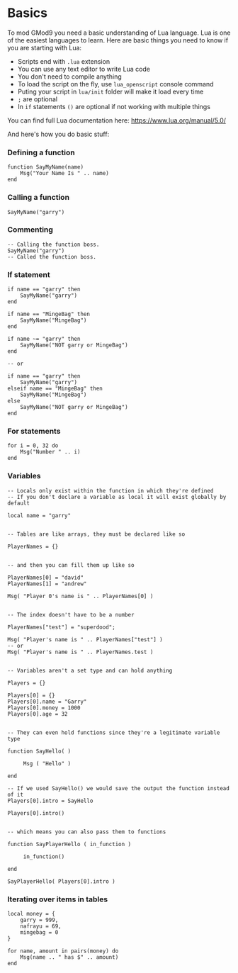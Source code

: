 # Basics
To mod GMod9 you need a basic understanding
of Lua language. Lua is one of the easiest
languages to learn. Here are basic things you
need to know if you are starting with Lua:

- Scripts end with `.lua` extension
- You can use any text editor to write Lua code
- You don't need to compile anything
- To load the script on the fly, use `lua_openscript` console command
- Puting your script in `lua/init` folder will make it load every time
- `;` are optional
- In `if` statements `()` are optional if not working with multiple things

You can find full Lua documentation here: <https://www.lua.org/manual/5.0/>  

And here's how you do basic stuff:

### Defining a function
```
function SayMyName(name)
	Msg("Your Name Is " .. name)
end
```

### Calling a function
```
SayMyName("garry")
```

### Commenting
```
-- Calling the function boss.
SayMyName("garry")
-- Called the function boss.
```

### If statement
```
if name == "garry" then
	SayMyName("garry")
end

if name == "MingeBag" then
	SayMyName("MingeBag")
end

if name ~= "garry" then
	SayMyName("NOT garry or MingeBag")
end

-- or

if name == "garry" then
	SayMyName("garry")
elseif name == "MingeBag" then
	SayMyName("MingeBag")
else
	SayMyName("NOT garry or MingeBag")
end
```

### For statements
```
for i = 0, 32 do
	Msg("Number " .. i)
end
```

### Variables
```
-- Locals only exist within the function in which they're defined
-- If you don't declare a variable as local it will exist globally by default

local name = "garry"


-- Tables are like arrays, they must be declared like so

PlayerNames = {}


-- and then you can fill them up like so

PlayerNames[0] = "david"
PlayerNames[1] = "andrew"

Msg( "Player 0's name is " .. PlayerNames[0] )


-- The index doesn't have to be a number

PlayerNames["test"] = "superdood";

Msg( "Player's name is " .. PlayerNames["test"] )
-- or
Msg( "Player's name is " .. PlayerNames.test )


-- Variables aren't a set type and can hold anything

Players = {}

Players[0] = {}
Players[0].name = "Garry"
Players[0].money = 1000
Players[0].age = 32


-- They can even hold functions since they're a legitimate variable type

function SayHello( )

     Msg ( "Hello" )

end

-- If we used SayHello() we would save the output the function instead of it
Players[0].intro = SayHello

Players[0].intro()


-- which means you can also pass them to functions

function SayPlayerHello ( in_function )

     in_function()

end

SayPlayerHello( Players[0].intro )

```

### Iterating over items in tables
```
local money = {
	garry = 999,
	nafrayu = 69,
	mingebag = 0
}

for name, amount in pairs(money) do
	Msg(name .. " has $" .. amount)
end
```

